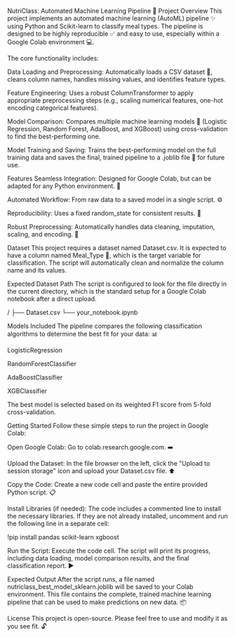 NutriClass: Automated Machine Learning Pipeline 🚀
Project Overview
This project implements an automated machine learning (AutoML) pipeline ✨ using Python and Scikit-learn to classify meal types. The pipeline is designed to be highly reproducible ✅ and easy to use, especially within a Google Colab environment 💻.

The core functionality includes:

Data Loading and Preprocessing: Automatically loads a CSV dataset 📂, cleans column names, handles missing values, and identifies feature types.

Feature Engineering: Uses a robust ColumnTransformer to apply appropriate preprocessing steps (e.g., scaling numerical features, one-hot encoding categorical features).

Model Comparison: Compares multiple machine learning models 🤖 (Logistic Regression, Random Forest, AdaBoost, and XGBoost) using cross-validation to find the best-performing one.

Model Training and Saving: Trains the best-performing model on the full training data and saves the final, trained pipeline to a .joblib file 💾 for future use.

Features
Seamless Integration: Designed for Google Colab, but can be adapted for any Python environment. 🔌

Automated Workflow: From raw data to a saved model in a single script. ⚙️

Reproducibility: Uses a fixed random_state for consistent results. 🔄

Robust Preprocessing: Automatically handles data cleaning, imputation, scaling, and encoding. 🧹

Dataset
This project requires a dataset named Dataset.csv. It is expected to have a column named Meal_Type 🎯, which is the target variable for classification. The script will automatically clean and normalize the column name and its values.

Expected Dataset Path
The script is configured to look for the file directly in the current directory, which is the standard setup for a Google Colab notebook after a direct upload.

/
├── Dataset.csv
└── your_notebook.ipynb

Models Included
The pipeline compares the following classification algorithms to determine the best fit for your data: 📊

LogisticRegression

RandomForestClassifier

AdaBoostClassifier

XGBClassifier

The best model is selected based on its weighted F1 score from 5-fold cross-validation.

Getting Started
Follow these simple steps to run the project in Google Colab:

Open Google Colab: Go to colab.research.google.com. ➡️

Upload the Dataset: In the file browser on the left, click the "Upload to session storage" icon and upload your Dataset.csv file. ⬆️

Copy the Code: Create a new code cell and paste the entire provided Python script. 📋

Install Libraries (if needed): The code includes a commented line to install the necessary libraries. If they are not already installed, uncomment and run the following line in a separate cell:

!pip install pandas scikit-learn xgboost

Run the Script: Execute the code cell. The script will print its progress, including data loading, model comparison results, and the final classification report. ▶️

Expected Output
After the script runs, a file named nutriclass_best_model_sklearn.joblib will be saved to your Colab environment. This file contains the complete, trained machine learning pipeline that can be used to make predictions on new data. 📦

License
This project is open-source. Please feel free to use and modify it as you see fit. 🔓
